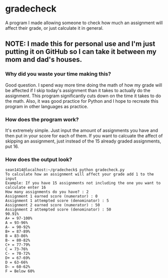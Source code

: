 # gradecheck
A program I made allowing someone to check how much an assignment will affect their grade, or just calculate it in general.

## NOTE: I made this for personal use and I'm just putting it on GitHub so I can take it between my mom and dad's houses. 

### Why did you waste your time making this?
Good question. I spend way more time doing the math of how my grade will be affected if I skip today's assignment than it takes to actually do the assignment. This program significantly cuts down on the time it takes to do the math. Also, it was good practice for Python and I hope to recreate this program in other languages as practice.

### How does the program work?
It's extremely simple. Just input the amount of assignments you have and then put in your score for each of them. If you want to calcuate the affect of skipping an assignment, just instead of the 15 already graded assignments, put 16.

### How does the output look?
```
sean1414@localhost:~/gradecheck$ python gradecheck.py 
To calculate how an assignment will affect your grade add 1 to the input
Example: If you have 15 assignments not including the one you want to calculate enter 16
How many assignments do you have? : 2
Assignment 1 earned score (numerator) : 0
Assignment 1 attempted score (denominator) : 5
Assignment 2 earned score (numerator) : 50
Assignment 2 attempted score (denominator) : 50
90.91%
A+ = 97-100%
A = 93-96%
A- = 90-92%
B+ = 87-89%
B = 83-86%
B- = 80-82%
C+ = 77-79%
C = 73-76%
C- = 70-72%
D+ = 67-69%
D = 63-66%
D- = 60-62%
F = Below 60%

```
